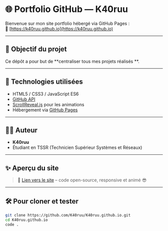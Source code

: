 # 🌐 Portfolio GitHub — K40ruu

Bienvenue sur mon site portfolio hébergé via GitHub Pages :  
🔗 [https://k40ruu.github.io](https://k40ruu.github.io)

---

## 🧰 Objectif du projet

Ce dépôt a pour but de **centraliser tous mes projets réalisés **.

---

## 🧪 Technologies utilisées

- HTML5 / CSS3 / JavaScript ES6
- [GitHub API](https://docs.github.com/en/rest)
- [ScrollReveal.js](https://scrollrevealjs.org/) pour les animations
- Hébergement via [GitHub Pages](https://pages.github.com/)

---

## 👨‍💻 Auteur

- **K40ruu**
- Étudiant en TSSR (Technicien Supérieur Systèmes et Réseaux)
---

## ✨ Aperçu du site

> 📸 [Lien vers le site](https://k40ruu.github.io) – code open-source, responsive et animé 😎

---

## 🛠️ Pour cloner et tester

```bash
git clone https://github.com/K40ruu/K40ruu.github.io.git
cd K40ruu.github.io
code .
